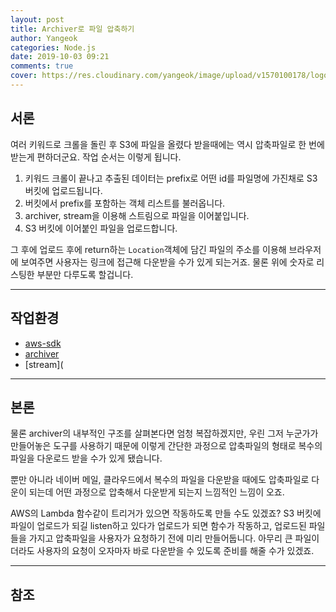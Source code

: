 ```yaml
---
layout: post
title: Archiver로 파일 압축하기
author: Yangeok
categories: Node.js
date: 2019-10-03 09:21
comments: true
cover: https://res.cloudinary.com/yangeok/image/upload/v1570100178/logo/posts/s3chiver.jpg
---
```


## 서론

여러 키워드로 크롤을 돌린 후 S3에 파일을 올렸다 받을때에는 역시 압축파일로 한 번에 받는게 편하더군요. 작업 순서는 이렇게 됩니다.

1. 키워드 크롤이 끝나고 추출된 데이터는 prefix로 어떤 id를 파일명에 가진채로 S3 버킷에 업로드됩니다.
2. 버킷에서 prefix를 포함하는 객체 리스트를 불러옵니다.
3. archiver, stream을 이용해 스트림으로 파일을 이어붙입니다.
4. S3 버킷에 이어붙인 파일을 업로드합니다.

그 후에 업로드 후에 return하는 `Location`객체에 담긴 파일의 주소를 이용해 브라우저에 보여주면 사용자는 링크에 접근해 다운받을 수가 있게 되는거죠. 물론 위에 숫자로 리스팅한 부분만 다루도록 할겁니다.

---

## 작업환경

- [aws-sdk](https://www.npmjs.com/package/aws-sdk)
- [archiver](https://www.npmjs.com/package/archiver)
- [stream](

---

## 본론

물론 archiver의 내부적인 구조를 살펴본다면 엄청 복잡하겠지만, 우린 그저 누군가가 만들어놓은 도구를 사용하기 때문에 이렇게 간단한 과정으로 압축파일의 형태로 복수의 파일을 다운로드 받을 수가 있게 됐습니다.

뿐만 아니라 네이버 메일, 클라우드에서 복수의 파일을 다운받을 때에도 압축파일로 다운이 되는데 어떤 과정으로 압축해서 다운받게 되는지 느낌적인 느낌이 오죠.

AWS의 Lambda 함수같이 트리거가 있으면 작동하도록 만들 수도 있겠죠? S3 버킷에 파일이 업로드가 되길 listen하고 있다가 업로드가 되면 함수가 작동하고, 업로드된 파일들을 가지고 압축파일을 사용자가 요청하기 전에 미리 만들어둡니다. 아무리 큰 파일이더라도 사용자의 요청이 오자마자 바로 다운받을 수 있도록 준비를 해줄 수가 있겠죠.

---

## 참조
